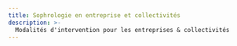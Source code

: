 ```yaml
---
title: Sophrologie en entreprise et collectivités
description: >-
  Modalités d'intervention pour les entreprises & collectivités
---
```

